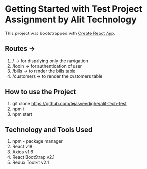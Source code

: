 # Getting Started with Test Project Assignment by Alit Technology

This project was bootstrapped with [Create React App](https://github.com/facebook/create-react-app).


## Routes ->
1. / -> for dispalying only the navigation
2. /login -> for authentication of user
3. /bills -> to render the bills table
4. /customers -> to render the customers table

## How to use the Project
1. git clone https://github.com/tejasveedighe/alit-tech-test
2. npm i
3. npm start

## Technology and Tools Used
1. npm - package manager
2. React v18 
3. Axios v1.6
4. React BootStrap v2.1
5. Redux Toolkit v2.1

